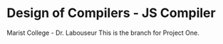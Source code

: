 # Design of Compilers - JS Compiler
Marist College - Dr. Labouseur
This is the branch for Project One.